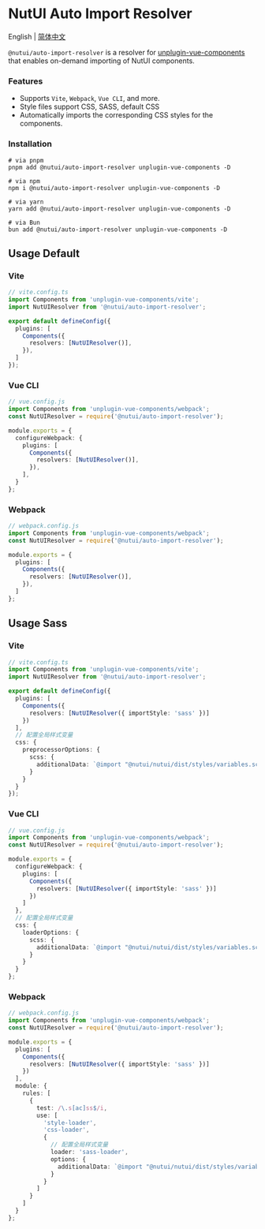 # NutUI Auto Import Resolver

English | [简体中文](./README.zh-CN.md)

`@nutui/auto-import-resolver` is a resolver for [unplugin-vue-components](https://github.com/unplugin/unplugin-vue-components) that enables on-demand importing of NutUI components.

### Features

- Supports `Vite`, `Webpack`, `Vue CLI`, and more.
- Style files support CSS, SASS, default CSS
- Automatically imports the corresponding CSS styles for the components.

### Installation

```shell
# via pnpm
pnpm add @nutui/auto-import-resolver unplugin-vue-components -D

# via npm
npm i @nutui/auto-import-resolver unplugin-vue-components -D

# via yarn
yarn add @nutui/auto-import-resolver unplugin-vue-components -D

# via Bun
bun add @nutui/auto-import-resolver unplugin-vue-components -D
```

## Usage Default

### Vite

```ts
// vite.config.ts
import Components from 'unplugin-vue-components/vite';
import NutUIResolver from '@nutui/auto-import-resolver';

export default defineConfig({
  plugins: [
    Components({
      resolvers: [NutUIResolver()],
    }),
  ]
});
```

### Vue CLI

```ts
// vue.config.js
import Components from 'unplugin-vue-components/webpack';
const NutUIResolver = require('@nutui/auto-import-resolver');

module.exports = {
  configureWebpack: {
    plugins: [
      Components({
        resolvers: [NutUIResolver()],
      }),
    ],
  }
};
```

### Webpack

```ts
// webpack.config.js
import Components from 'unplugin-vue-components/webpack';
const NutUIResolver = require('@nutui/auto-import-resolver');

module.exports = {
  plugins: [
    Components({
      resolvers: [NutUIResolver()],
    }),
  ]
};
```

## Usage Sass

### Vite

```ts
// vite.config.ts
import Components from 'unplugin-vue-components/vite';
import NutUIResolver from '@nutui/auto-import-resolver';

export default defineConfig({
  plugins: [
    Components({
      resolvers: [NutUIResolver({ importStyle: 'sass' })]
    })
  ],
  // 配置全局样式变量
  css: {
    preprocessorOptions: {
      scss: {
        additionalData: `@import "@nutui/nutui/dist/styles/variables.scss";`
      }
    }
  }
});
```

### Vue CLI

```ts
// vue.config.js
import Components from 'unplugin-vue-components/webpack';
const NutUIResolver = require('@nutui/auto-import-resolver');

module.exports = {
  configureWebpack: {
    plugins: [
      Components({
        resolvers: [NutUIResolver({ importStyle: 'sass' })]
      })
    ]
  },
  // 配置全局样式变量
  css: {
    loaderOptions: {
      scss: {
        additionalData: `@import "@nutui/nutui/dist/styles/variables.scss";`
      }
    }
  }
};
```

### Webpack

```ts
// webpack.config.js
import Components from 'unplugin-vue-components/webpack';
const NutUIResolver = require('@nutui/auto-import-resolver');

module.exports = {
  plugins: [
    Components({
      resolvers: [NutUIResolver({ importStyle: 'sass' })]
    })
  ],
  module: {
    rules: [
      {
        test: /\.s[ac]ss$/i,
        use: [
          'style-loader',
          'css-loader',
          {
            // 配置全局样式变量
            loader: 'sass-loader',
            options: {
              additionalData: `@import "@nutui/nutui/dist/styles/variables.scss";`
            }
          }
        ]
      }
    ]
  }
};
```